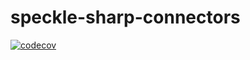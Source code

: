 # speckle-sharp-connectors
[![codecov](https://codecov.io/gh/specklesystems/speckle-sharp-connectors/graph/badge.svg?token=eMhI4M8umi)](https://codecov.io/gh/specklesystems/speckle-sharp-connectors)
